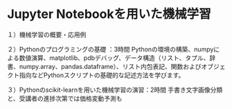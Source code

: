 ﻿# Jupyter Notebookを用いた機械学習

１）機械学習の概要・応用例  

２）Pythonのプログラミングの基礎 ：3時間
Pythonの環境の構築、numpyによる数値演算、matplotlib、pdbデバッグ、データ構造（リスト、タプル、辞書、numpy.array、pandas.dataframe）、リスト内包表記、関数およびオブジェクト指向などPythonスクリプトの基礎的な記述方法を学びます。

３）Pythonのscikit-learnを用いた機械学習の演習：2時間
手書き文字画像分類と、受講者の進捗次第では価格変動予測も
